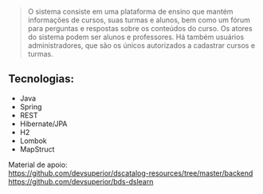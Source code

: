 > O sistema consiste em uma plataforma de ensino que mantém informações de cursos, suas turmas e alunos, bem como um fórum para perguntas e respostas sobre os conteúdos do curso. Os atores do sistema podem ser alunos e professores. Há também usuários administradores, que são os únicos autorizados a cadastrar cursos e turmas.


## Tecnologias:
- Java
- Spring
- REST
- Hibernate/JPA
- H2
- Lombok
- MapStruct

Material de apoio:</br>
https://github.com/devsuperior/dscatalog-resources/tree/master/backend </br>
https://github.com/devsuperior/bds-dslearn